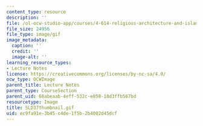 ```yaml
---
content_type: resource
description: ''
file: /ol-ocw-studio-app/courses/4-614-religious-architecture-and-islamic-cultures-fall-2002/ec9fa91e3b45c4de1f5b2b4002d45dcf_SLD37thumbnail.gif
file_size: 24956
file_type: image/gif
image_metadata:
  caption: ''
  credit: ''
  image-alt: ''
learning_resource_types:
- Lecture Notes
license: https://creativecommons.org/licenses/by-nc-sa/4.0/
ocw_type: OCWImage
parent_title: Lecture Notes
parent_type: CourseSection
parent_uid: 68abeaab-4eff-532c-e858-18d3ffb567bd
resourcetype: Image
title: SLD37thumbnail.gif
uid: ec9fa91e-3b45-c4de-1f5b-2b4002d45dcf
---
```

